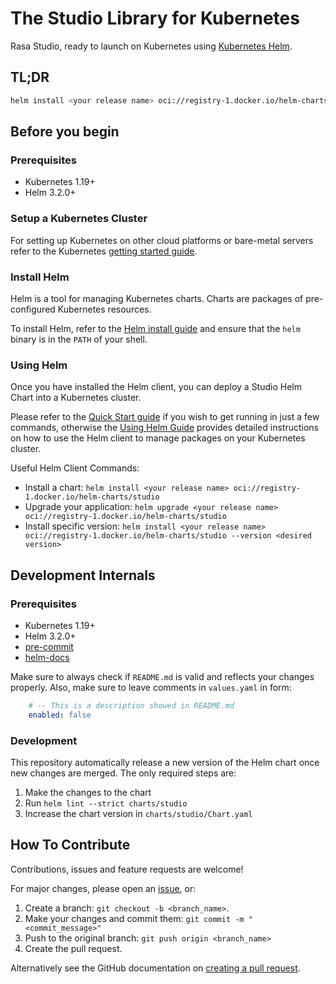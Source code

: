 # The Studio Library for Kubernetes

Rasa Studio, ready to launch on Kubernetes using [Kubernetes Helm](https://github.com/helm/helm).

## TL;DR

```bash
helm install <your release name> oci://registry-1.docker.io/helm-charts/studio
```

## Before you begin

### Prerequisites

- Kubernetes 1.19+
- Helm 3.2.0+

### Setup a Kubernetes Cluster

For setting up Kubernetes on other cloud platforms or bare-metal servers refer to the Kubernetes [getting started guide](https://kubernetes.io/docs/getting-started-guides/).

### Install Helm

Helm is a tool for managing Kubernetes charts. Charts are packages of pre-configured Kubernetes resources.

To install Helm, refer to the [Helm install guide](https://github.com/helm/helm#install) and ensure that the `helm` binary is in the `PATH` of your shell.

### Using Helm

Once you have installed the Helm client, you can deploy a Studio Helm Chart into a Kubernetes cluster.

Please refer to the [Quick Start guide](https://helm.sh/docs/intro/quickstart/) if you wish to get running in just a few commands, otherwise the [Using Helm Guide](https://helm.sh/docs/intro/using_helm/) provides detailed instructions on how to use the Helm client to manage packages on your Kubernetes cluster.

Useful Helm Client Commands:

- Install a chart: `helm install <your release name> oci://registry-1.docker.io/helm-charts/studio`
- Upgrade your application: `helm upgrade <your release name> oci://registry-1.docker.io/helm-charts/studio`
- Install specific version: `helm install <your release name> oci://registry-1.docker.io/helm-charts/studio --version <desired version>`


## Development Internals

### Prerequisites

- Kubernetes 1.19+
- Helm 3.2.0+
- [pre-commit](https://pre-commit.com/)
- [helm-docs](https://github.com/norwoodj/helm-docs)

Make sure to always check if `README.md` is valid and reflects your changes properly. Also, make sure to leave comments in `values.yaml` in form:

```yaml
    # -- This is a description showed in README.md
    enabled: false
```

### Development

This repository automatically release a new version of the Helm chart once new changes are merged. The only required steps are:

1. Make the changes to the chart
2. Run `helm lint --strict charts/studio`
3. Increase the chart version in `charts/studio/Chart.yaml`
## How To Contribute

Contributions, issues and feature requests are welcome!

For major changes, please open an [issue](https://github.com/RasaHQ/helm-packaging/issues), or:

  1. Create a branch: `git checkout -b <branch_name>`.
  2. Make your changes and commit them: `git commit -m "<commit_message>"`
  3. Push to the original branch: `git push origin <branch_name>`
  4. Create the pull request.

Alternatively see the GitHub documentation on [creating a pull request](https://help.github.com/en/github/collaborating-with-issues-and-pull-requests/creating-a-pull-request).
